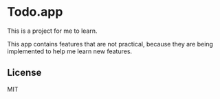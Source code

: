 Todo.app
========

This is a project for me to learn.

This app contains features that are not practical, because they are being implemented to help me learn new features.

## License

MIT
